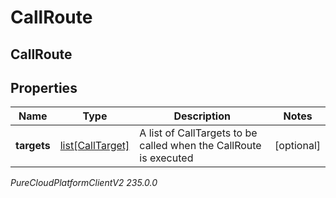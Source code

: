 # CallRoute

## CallRoute

## Properties

|Name | Type | Description | Notes|
|------------ | ------------- | ------------- | -------------|
| **targets** | [list[CallTarget]](CallTarget) | A list of CallTargets to be called when the CallRoute is executed | [optional] |



_PureCloudPlatformClientV2 235.0.0_
